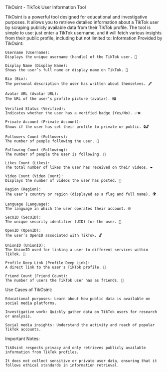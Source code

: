 TikOsint - TikTok User Information Tool

TikOsint is a powerful tool designed for educational and investigative purposes. It allows you to retrieve detailed information about a TikTok user by scraping publicly available data from their TikTok profile. The tool is simple to use: just enter a TikTok username, and it will fetch various insights from their public profile, including but not limited to:
Information Provided by TikOsint:

    Username (Username):
    Displays the unique username (handle) of the TikTok user. 📝

    Display Name (Display Name):
    Shows the user’s full name or display name on TikTok. 👤

    Bio (Bio):
    The personal description the user has written about themselves. 🖋️

    Avatar URL (Avatar URL):
    The URL of the user’s profile picture (avatar). 🖼️

    Verified Status (Verified):
    Indicates whether the user has a verified badge (Yes/No). ✅❌

    Private Account (Private Account):
    Shows if the user has set their profile to private or public. 🔒🔓

    Followers Count (Followers):
    The number of people following the user. 👥

    Following Count (Following):
    The number of people the user is following. 🔄

    Likes Count (Likes):
    The total number of likes the user has received on their videos. ❤️

    Video Count (Video Count):
    Displays the number of videos the user has posted. 🎥

    Region (Region):
    The user’s country or region (displayed as a flag and full name). 🌍

    Language (Language):
    The language in which the user operates their account. 🌐

    SecUID (SecUID):
    The unique security identifier (UID) for the user. 🔑

    OpenID (OpenID):
    The user’s OpenID associated with TikTok. 🔓

    UnionID (UnionID):
    The UnionID used for linking a user to different services within TikTok. 🔗

    Profile Deep Link (Profile Deep Link):
    A direct link to the user's TikTok profile. 🔗

    Friend Count (Friend Count):
    The number of users the TikTok user has as friends. 🤝

Use Cases of TikOsint:

    Educational purposes: Learn about how public data is available on social media platforms.

    Investigative work: Quickly gather data on TikTok users for research or analysis.

    Social media insights: Understand the activity and reach of popular TikTok accounts.

Important Notes:

    TikOsint respects privacy and only retrieves publicly available information from TikTok profiles.

    It does not collect sensitive or private user data, ensuring that it follows ethical standards in information retrieval.
